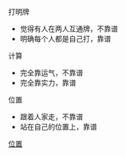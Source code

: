 
打明牌
- 觉得有人在两人互通牌，不靠谱
- 明确每个人都是自己打，靠谱

计算
- 完全靠运气，不靠谱
- 完全靠实力，靠谱

位置
- 跟着人家走，不靠谱
- 站在自己的位置上，靠谱


[位置](https://github.com/7900ms/000nottheater_deserted_systemsoftware/tree/master/supplementary/term-ice-hockeyer)


